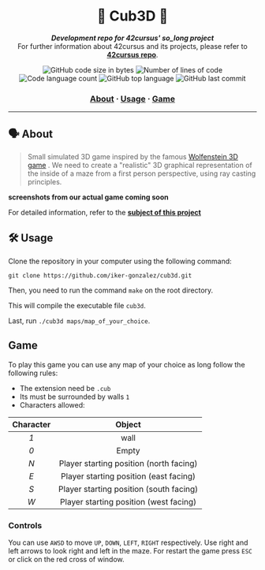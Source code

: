 <h1 align="center">
	🧊 Cub3D 🧊
</h1>

<p align="center">
	<b><i>Development repo for 42cursus' so_long project</i></b><br>
	For further information about 42cursus and its projects, please refer to <a href="https://github.com/iker-gonzalez/42_cursus"><b>42cursus repo</b></a>.
</p>

<p align="center">
	<img alt="GitHub code size in bytes" src="https://img.shields.io/github/languages/code-size/iker-gonzalez/cub3d?color=blueviolet" />
	<img alt="Number of lines of code" src="https://img.shields.io/tokei/lines/github/iker-gonzalez/cub3d?color=blueviolet" />
	<img alt="Code language count" src="https://img.shields.io/github/languages/count/iker-gonzalez/cub3d?color=blue" />
	<img alt="GitHub top language" src="https://img.shields.io/github/languages/top/iker-gonzalez/cub3d?color=blue" />
	<img alt="GitHub last commit" src="https://img.shields.io/github/last-commit/iker-gonzalez/cub3d?color=brightgreen" />
</p>

<h3 align="center">
	<a href="#%EF%B8%8F-about">About</a>
	<span> · </span>
	<a href="#%EF%B8%8F-usage">Usage</a>
  <span> · </span>
	<a href="#game">Game</a>
</h3>

---

## 🗣️ About

> Small simulated 3D game inspired by the famous [Wolfenstein 3D game](https://www.youtube.com/watch?v=561sPCk6ByE) . We need to create a "realistic" 3D graphical representation of the inside of a maze from a first person perspective, using ray casting principles.

**screenshots from our actual game coming soon**

For detailed information, refer to the [**subject of this project**](https://github.com/iker-gonzalez/42_cursus/blob/main/_PDFs/en.subject_cub3d.pdf)


 ## 🛠️ Usage
Clone the repository in your computer using the following command:

`git clone https://github.com/iker-gonzalez/cub3d.git`
 
Then, you need to run the command `make` on the root directory.

This will compile the executable file `cub3d`.

Last, run `./cub3d maps/map_of_your_choice`.


## Game
To play this game you can use any map of your choice as long follow the following rules:

* The extension need be `.cub`
* Its must be surrounded by walls `1`
* Characters allowed:

|  Character  |          Object                         |
|:-----------:|:---------------------------------------:|
|     *1*     | wall                                    |
|     *0*     | Empty                                   |
|     *N*     | Player starting position (north facing) |
|     *E*     | Player starting position (east facing)  |
|     *S*     | Player starting position (south facing) |
|     *W*     | Player starting position (west facing)  |

### Controls
You can use `AWSD` to move `UP`, `DOWN`, `LEFT`, `RIGHT` respectively.
Use right and left arrows to look right and left in the maze.
For restart the game press `ESC` or click on the red cross of window.
